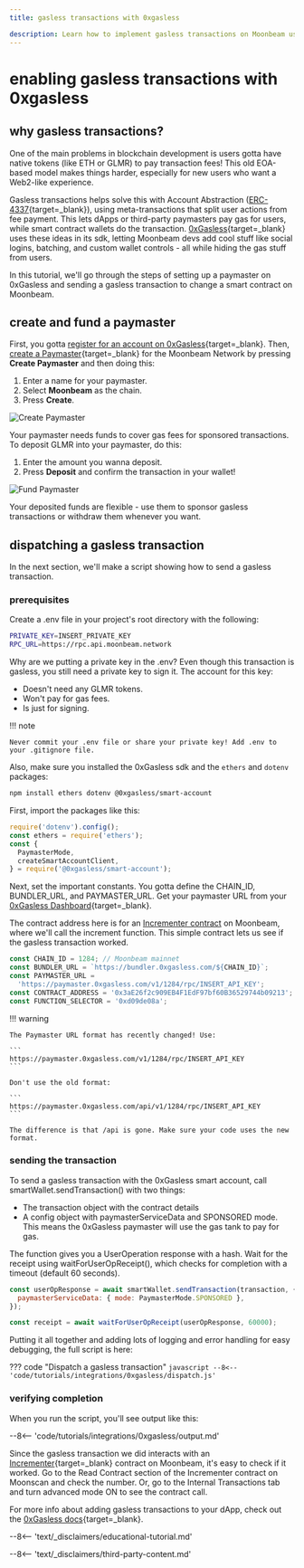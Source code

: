 ```yaml
---
title: gasless transactions with 0xgasless

description: Learn how to implement gasless transactions on Moonbeam using 0xGasless, enabling users to interact with smart contracts without holding native tokens!
---
```


# enabling gasless transactions with 0xgasless

## why gasless transactions?

One of the main problems in blockchain development is users gotta have native tokens (like ETH or GLMR) to pay transaction fees! This old EOA-based model makes things harder, especially for new users who want a Web2-like experience.

Gasless transactions helps solve this with Account Abstraction ([ERC-4337](https://eips.ethereum.org/EIPS/eip-4337){target=_blank}), using meta-transactions that split user actions from fee payment. This lets dApps or third-party paymasters pay gas for users, while smart contract wallets do the transaction. [0xGasless](https://0xgasless.com/index.html){target=_blank} uses these ideas in its sdk, letting Moonbeam devs add cool stuff like social logins, batching, and custom wallet controls - all while hiding the gas stuff from users.

In this tutorial, we'll go through the steps of setting up a paymaster on 0xGasless and sending a gasless transaction to change a smart contract on Moonbeam.

## create and fund a paymaster

First, you gotta [register for an account on 0xGasless](https://dashboard.0xgasless.com/auth/sign-in){target=_blank}. Then, [create a Paymaster](https://dashboard.0xgasless.com/paymaster){target=_blank} for the Moonbeam Network by pressing **Create Paymaster** and then doing this:

1. Enter a name for your paymaster.
2. Select **Moonbeam** as the chain.
3. Press **Create**.

![Create Paymaster](/images/tutorials/integrations/0xgasless/0xgasless-1.webp)

Your paymaster needs funds to cover gas fees for sponsored transactions. To deposit GLMR into your paymaster, do this:

1. Enter the amount you wanna deposit.
2. Press **Deposit** and confirm the transaction in your wallet!

![Fund Paymaster](/images/tutorials/integrations/0xgasless/0xgasless-2.webp)

Your deposited funds are flexible - use them to sponsor gasless transactions or withdraw them whenever you want.

## dispatching a gasless transaction

In the next section, we'll make a script showing how to send a gasless transaction. 

### prerequisites

Create a .env file in your project's root directory with the following:

```bash
PRIVATE_KEY=INSERT_PRIVATE_KEY
RPC_URL=https://rpc.api.moonbeam.network
```

Why are we putting a private key in the .env? Even though this transaction is gasless, you still need a private key to sign it. The account for this key:

- Doesn't need any GLMR tokens.
- Won't pay for gas fees.
- Is just for signing.

!!! note

    Never commit your .env file or share your private key! Add .env to your .gitignore file.

Also, make sure you installed the 0xGasless sdk and the `ethers` and `dotenv` packages:

```bash
npm install ethers dotenv @0xgasless/smart-account
```

First, import the packages like this:

```js
require('dotenv').config();
const ethers = require('ethers');
const {
  PaymasterMode,
  createSmartAccountClient,
} = require('@0xgasless/smart-account');
```

Next, set the important constants. You gotta define the CHAIN_ID, BUNDLER_URL, and PAYMASTER_URL. Get your paymaster URL from your [0xGasless Dashboard](https://dashboard.0xgasless.com/paymaster){target=_blank}.

The contract address here is for an [Incrementer contract](https://moonscan.io/address/0x3ae26f2c909eb4f1edf97bf60b36529744b09213) on Moonbeam, where we'll call the increment function. This simple contract lets us see if the gasless transaction worked.

```js
const CHAIN_ID = 1284; // Moonbeam mainnet
const BUNDLER_URL = `https://bundler.0xgasless.com/${CHAIN_ID}`;
const PAYMASTER_URL =
  'https://paymaster.0xgasless.com/v1/1284/rpc/INSERT_API_KEY';
const CONTRACT_ADDRESS = '0x3aE26f2c909EB4F1EdF97bf60B36529744b09213';
const FUNCTION_SELECTOR = '0xd09de08a';
```

!!! warning

    The Paymaster URL format has recently changed! Use:

    ```
    https://paymaster.0xgasless.com/v1/1284/rpc/INSERT_API_KEY
    ```

    Don't use the old format:

    ```
    https://paymaster.0xgasless.com/api/v1/1284/rpc/INSERT_API_KEY
    ```

    The difference is that /api is gone. Make sure your code uses the new format.

### sending the transaction

To send a gasless transaction with the 0xGasless smart account, call smartWallet.sendTransaction() with two things:

   - The transaction object with the contract details
   - A config object with paymasterServiceData and SPONSORED mode. This means the 0xGasless paymaster will use the gas tank to pay for gas. 

The function gives you a UserOperation response with a hash. Wait for the receipt using waitForUserOpReceipt(), which checks for completion with a timeout (default 60 seconds).

```javascript
const userOpResponse = await smartWallet.sendTransaction(transaction, {
  paymasterServiceData: { mode: PaymasterMode.SPONSORED },
});

const receipt = await waitForUserOpReceipt(userOpResponse, 60000);
```

Putting it all together and adding lots of logging and error handling for easy debugging, the full script is here:

??? code "Dispatch a gasless transaction"
    ```javascript
    --8<-- 'code/tutorials/integrations/0xgasless/dispatch.js'
    ```

### verifying completion

When you run the script, you'll see output like this: 

--8<-- 'code/tutorials/integrations/0xgasless/output.md'

Since the gasless transaction we did interacts with an [Incrementer](https://moonscan.io/address/0x3ae26f2c909eb4f1edf97bf60b36529744b09213#readContract){target=_blank} contract on Moonbeam, it's easy to check if it worked. Go to the Read Contract section of the Incrementer contract on Moonscan and check the number. Or, go to the Internal Transactions tab and turn advanced mode ON to see the contract call.

For more info about adding gasless transactions to your dApp, check out the [0xGasless docs](https://gitbook.0xgasless.com/){target=_blank}.

--8<-- 'text/_disclaimers/educational-tutorial.md'

--8<-- 'text/_disclaimers/third-party-content.md'
